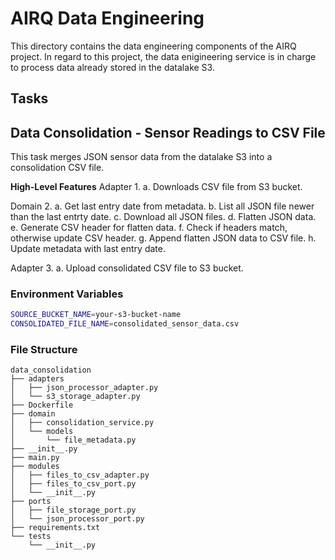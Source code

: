 # AIRQ Data Engineering
This directory contains the data engineering components of the AIRQ project. In regard to this project, the data enigineering service is in charge to process data already stored in the datalake S3.

## Tasks

## Data Consolidation - Sensor Readings to CSV File
This task merges JSON sensor data from the datalake S3 into a consolidation CSV file.

**High-Level Features**
Adapter
    1.  a. Downloads CSV file from S3 bucket.

Domain
    2.  a. Get last entry date from metadata.
        b. List all JSON file newer than the last entrty date.
        c. Download all JSON files.
        d. Flatten JSON data.
        e. Generate CSV header for flatten data.
        f. Check if headers match, otherwise update CSV header.
        g. Append flatten JSON data to CSV file.
        h. Update metadata with last entry date.

Adapter
    3. a. Upload consolidated CSV file to S3 bucket.

### **Environment Variables**
```bash
SOURCE_BUCKET_NAME=your-s3-bucket-name
CONSOLIDATED_FILE_NAME=consolidated_sensor_data.csv
```

### **File Structure**
```
data_consolidation
├── adapters
│   ├── json_processor_adapter.py
│   └── s3_storage_adapter.py
├── Dockerfile
├── domain
│   ├── consolidation_service.py
│   └── models
│       └── file_metadata.py
├── __init__.py
├── main.py
├── modules
│   ├── files_to_csv_adapter.py
│   ├── files_to_csv_port.py
│   └── __init__.py
├── ports
│   ├── file_storage_port.py
│   └── json_processor_port.py
├── requirements.txt
└── tests
    └── __init__.py
```

